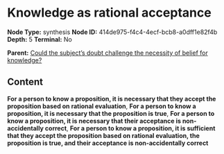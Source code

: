 # Knowledge as rational acceptance

**Node Type:** synthesis
**Node ID:** 414de975-f4c4-4ecf-bcb8-a0dff1e82f4b
**Depth:** 5
**Terminal:** No

**Parent:** [Could the subject’s doubt challenge the necessity of belief for knowledge?](could-the-subjects-doubt-challenge-the-necessity-of-belief-for-knowledge-antithesis-dfe1c3d6-12ef-4fa5-b68b-bc0ec8a52fa8.md)

## Content

**For a person to know a proposition, it is necessary that they accept the proposition based on rational evaluation**, **For a person to know a proposition, it is necessary that the proposition is true**, **For a person to know a proposition, it is necessary that their acceptance is non-accidentally correct**, **For a person to know a proposition, it is sufficient that they accept the proposition based on rational evaluation, the proposition is true, and their acceptance is non-accidentally correct**
